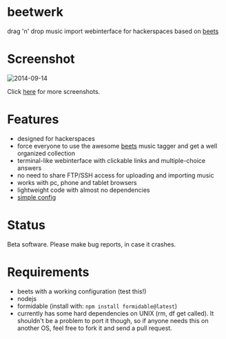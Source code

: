 beetwerk
========
drag 'n' drop music import webinterface for hackerspaces based on [beets](https://github.com/sampsyo/beets)


Screenshot
=======
![2014-09-14](https://cloud.githubusercontent.com/assets/7833187/4265529/1cc95242-3c54-11e4-9d0b-240cfc21e1a9.png)

Click [here](https://github.com/Bytewerk/beetwerk/issues/1) for more screenshots.


Features
========
* designed for hackerspaces
* force everyone to use the awesome [beets](https://github.com/sampsyo/beets) music tagger and get a well organized collection
* terminal-like webinterface with clickable links and multiple-choice answers
* no need to share FTP/SSH access for uploading and importing music
* works with pc, phone and tablet browsers
* lightweight code with almost no dependencies
* [simple config](https://github.com/Bytewerk/beetwerk/blob/master/config.sample.js)



Status
========
Beta software. Please make bug reports, in case it crashes.


Requirements
========
* beets with a working configuration (test this!)
* nodejs
* formidable (install with: ```npm install formidable@latest```)
* currently has some hard dependencies on UNIX (rm, df get called). It shouldn't be a problem to port it though, so if anyone needs this on another OS, feel free to fork it and send a pull request.
